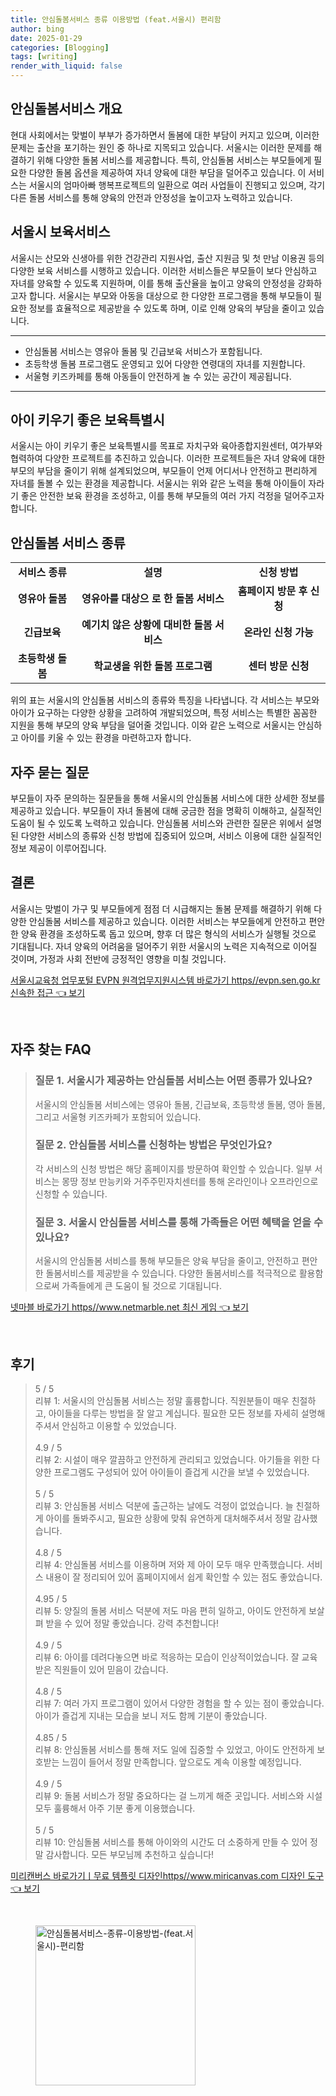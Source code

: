 ```yaml
---
title: 안심돌봄서비스 종류 이용방법 (feat.서울시) 편리함
author: bing
date: 2025-01-29
categories: [Blogging]
tags: [writing]
render_with_liquid: false
---
```



<h2 id='안심돌봄서비스 개요'>안심돌봄서비스 개요</h2>

<p>현대 사회에서는 맞벌이 부부가 증가하면서 돌봄에 대한 부담이 커지고 있으며, 이러한 문제는 출산을 포기하는 원인 중 하나로 지목되고 있습니다. 서울시는 이러한 문제를 해결하기 위해 다양한 돌봄 서비스를 제공합니다. 특히, 안심돌봄 서비스는 부모들에게 필요한 다양한 돌봄 옵션을 제공하여 자녀 양육에 대한 부담을 덜어주고 있습니다. 이 서비스는 서울시의 엄마아빠 행복프로젝트의 일환으로 여러 사업들이 진행되고 있으며, 각기 다른 돌봄 서비스를 통해 양육의 안전과 안정성을 높이고자 노력하고 있습니다.</p>

<h2 id='서울시 보육서비스'>서울시 보육서비스</h2>

<p>서울시는 산모와 신생아를 위한 건강관리 지원사업, 출산 지원금 및 첫 만남 이용권 등의 다양한 보육 서비스를 시행하고 있습니다. 이러한 서비스들은 부모들이 보다 안심하고 자녀를 양육할 수 있도록 지원하며, 이를 통해 출산율을 높이고 양육의 안정성을 강화하고자 합니다. 서울시는 부모와 아동을 대상으로 한 다양한 프로그램을 통해 부모들이 필요한 정보를 효율적으로 제공받을 수 있도록 하며, 이로 인해 양육의 부담을 줄이고 있습니다.</p>

<hr />

<ul>
    <li>안심돌봄 서비스는 영유아 돌봄 및 긴급보육 서비스가 포함됩니다.</li>
    <li>초등학생 돌봄 프로그램도 운영되고 있어 다양한 연령대의 자녀를 지원합니다.</li>
    <li>서울형 키즈카페를 통해 아동들이 안전하게 놀 수 있는 공간이 제공됩니다.</li>
</ul>

<hr />

<h2 id='아이 키우기 좋은 보육특별시'>아이 키우기 좋은 보육특별시</h2>

<p>서울시는 아이 키우기 좋은 보육특별시를 목표로 자치구와 육아종합지원센터, 여가부와 협력하여 다양한 프로젝트를 추진하고 있습니다. 이러한 프로젝트들은 자녀 양육에 대한 부모의 부담을 줄이기 위해 설계되었으며, 부모들이 언제 어디서나 안전하고 편리하게 자녀를 돌볼 수 있는 환경을 제공합니다. 서울시는 위와 같은 노력을 통해 아이들이 자라기 좋은 안전한 보육 환경을 조성하고, 이를 통해 부모들의 여러 가지 걱정을 덜어주고자 합니다.</p>

<h2 id='안심돌봄 서비스 종류'>안심돌봄 서비스 종류</h2>

<table>
    <tr>
        <td style="text-align: center; height: 17px;"><b>서비스 종류</b></td>
        <td style="text-align: center; height: 17px;"><b>설명</b></td>
        <td style="text-align: center; height: 17px;"><b>신청 방법</b></td>
    </tr>
    <tr>
        <td style="text-align: center; height: 17px;"><b>영유아 돌봄</b></td>
        <td style="text-align: center; height: 17px;"><b>영유아를 대상으 로 한 돌봄 서비스</b></td>
        <td style="text-align: center; height: 17px;"><b>홈페이지 방문 후 신청</b></td>
    </tr>
    <tr>
        <td style="text-align: center; height: 17px;"><b>긴급보육</b></td>
        <td style="text-align: center; height: 17px;"><b>예기치 않은 상황에 대비한 돌봄 서비스</b></td>
        <td style="text-align: center; height: 17px;"><b>온라인 신청 가능</b></td>
    </tr>
    <tr>
        <td style="text-align: center; height: 17px;"><b>초등학생 돌봄</b></td>
        <td style="text-align: center; height: 17px;"><b>학교생을 위한 돌봄 프로그램</b></td>
        <td style="text-align: center; height: 17px;"><b>센터 방문 신청</b></td>
    </tr>
</table>

<p>위의 표는 서울시의 안심돌봄 서비스의 종류와 특징을 나타냅니다. 각 서비스는 부모와 아이가 요구하는 다양한 상황을 고려하여 개발되었으며, 특정 서비스는 특별한 꼼꼼한 지원을 통해 부모의 양육 부담을 덜어줄 것입니다. 이와 같은 노력으로 서울시는 안심하고 아이를 키울 수 있는 환경을 마련하고자 합니다.</p>

<h2 id='자주 묻는 질문'>자주 묻는 질문</h2>

<p>부모들이 자주 문의하는 질문들을 통해 서울시의 안심돌봄 서비스에 대한 상세한 정보를 제공하고 있습니다. 부모들이 자녀 돌봄에 대해 궁금한 점을 명확히 이해하고, 실질적인 도움이 될 수 있도록 노력하고 있습니다. 안심돌봄 서비스와 관련한 질문은 위에서 설명된 다양한 서비스의 종류와 신청 방법에 집중되어 있으며, 서비스 이용에 대한 실질적인 정보 제공이 이루어집니다.</p>

<h2 id='결론'>결론</h2>

<p>서울시는 맞벌이 가구 및 부모들에게 점점 더 시급해지는 돌봄 문제를 해결하기 위해 다양한 안심돌봄 서비스를 제공하고 있습니다. 이러한 서비스는 부모들에게 안전하고 편안한 양육 환경을 조성하도록 돕고 있으며, 향후 더 많은 형식의 서비스가 실행될 것으로 기대됩니다. 자녀 양육의 어려움을 덜어주기 위한 서울시의 노력은 지속적으로 이어질 것이며, 가정과 사회 전반에 긍정적인 영향을 미칠 것입니다.</p>


<p><a class="click-button" title="서울시교육청 업무포털 EVPN 원격업무지원시스템 바로가기 https//evpn.sen.go.kr 신속한 접근" href="https://adkhouse.github.io/posts/%EC%84%9C%EC%9A%B8%EC%8B%9C%EA%B5%90%EC%9C%A1%EC%B2%AD-%EC%97%85%EB%AC%B4%ED%8F%AC%ED%84%B8-EVPN-%EC%9B%90%EA%B2%A9%EC%97%85%EB%AC%B4%EC%A7%80%EC%9B%90%EC%8B%9C%EC%8A%A4%ED%85%9C-%EB%B0%94%EB%A1%9C%EA%B0%80%EA%B8%B0-httpsevpn.sen.go.kr-%EC%8B%A0%EC%86%8D%ED%95%9C-%EC%A0%91%EA%B7%BC/" rel="dofollow">서울시교육청 업무포털 EVPN 원격업무지원시스템 바로가기 https//evpn.sen.go.kr 신속한 접근 👈 보기</a></p><br>
<h2 id='자주_찾는_FAQ'>자주 찾는 FAQ</h2>
<div itemscope="" itemtype="https://schema.org/FAQPage"> 
<blockquote> 
<div itemscope="" itemprop="mainEntity" itemtype="https://schema.org/Question"> 
<h3 itemprop="name">질문 1. 서울시가 제공하는 안심돌봄 서비스는 어떤 종류가 있나요?</h3> 
<div itemscope="" itemprop="acceptedAnswer" itemtype="https://schema.org/Answer"> 
<span itemprop="text"> 
<p>서울시의 안심돌봄 서비스에는 영유아 돌봄, 긴급보육, 초등학생 돌봄, 영아 돌봄, 그리고 서울형 키즈카페가 포함되어 있습니다.</p> 
</span> 
</div> 
</div> 
<div itemscope="" itemprop="mainEntity" itemtype="https://schema.org/Question"> 
<h3 itemprop="name">질문 2. 안심돌봄 서비스를 신청하는 방법은 무엇인가요?</h3> 
<div itemscope="" itemprop="acceptedAnswer" itemtype="https://schema.org/Answer"> 
<span itemprop="text"> 
<p>각 서비스의 신청 방법은 해당 홈페이지를 방문하여 확인할 수 있습니다. 일부 서비스는 몽땅 정보 만능키와 거주주민자치센터를 통해 온라인이나 오프라인으로 신청할 수 있습니다.</p> 
</span> 
</div> 
</div> 
<div itemscope="" itemprop="mainEntity" itemtype="https://schema.org/Question"> 
<h3 itemprop="name">질문 3. 서울시 안심돌봄 서비스를 통해 가족들은 어떤 혜택을 얻을 수 있나요?</h3> 
<div itemscope="" itemprop="acceptedAnswer" itemtype="https://schema.org/Answer"> 
<span itemprop="text"> 
<p>서울시의 안심돌봄 서비스를 통해 부모들은 양육 부담을 줄이고, 안전하고 편안한 돌봄서비스를 제공받을 수 있습니다. 다양한 돌봄서비스를 적극적으로 활용함으로써 가족들에게 큰 도움이 될 것으로 기대됩니다.</p> 
</span> 
</div> 
</div> 
</blockquote> 
</div>
<p><a class="click-button" title="넷마블 바로가기 https//www.netmarble.net 최신 게임" href="https://adkhouse.github.io/posts/%EB%84%B7%EB%A7%88%EB%B8%94-%EB%B0%94%EB%A1%9C%EA%B0%80%EA%B8%B0-httpswww.netmarble.net-%EC%B5%9C%EC%8B%A0-%EA%B2%8C%EC%9E%84/" rel="dofollow">넷마블 바로가기 https//www.netmarble.net 최신 게임 👈 보기</a></p><br>
<h2 id='후기'>후기</h2>
<div itemscope itemtype="https://schema.org/Product">
  <blockquote>
  <div itemprop="review" itemscope itemtype="https://schema.org/Review">
      <div itemprop="reviewRating" itemscope itemtype="https://schema.org/Rating"> <span itemprop="ratingValue">5</span> / <span itemprop="bestRating">5</span> </div>
      <span itemprop="reviewBody">리뷰 1: 서울시의 안심돌봄 서비스는 정말 훌륭합니다. 직원분들이 매우 친절하고, 아이들을 다루는 방법을 잘 알고 계십니다. 필요한 모든 정보를 자세히 설명해 주셔서 안심하고 이용할 수 있었습니다.</span>
  </div>
  <br>
  <div itemprop="review" itemscope itemtype="https://schema.org/Review">
      <div itemprop="reviewRating" itemscope itemtype="https://schema.org/Rating"> <span itemprop="ratingValue">4.9</span> / <span itemprop="bestRating">5</span> </div>
      <span itemprop="reviewBody">리뷰 2: 시설이 매우 깔끔하고 안전하게 관리되고 있었습니다. 아기들을 위한 다양한 프로그램도 구성되어 있어 아이들이 즐겁게 시간을 보낼 수 있었습니다.</span>
  </div>
  <br>
  <div itemprop="review" itemscope itemtype="https://schema.org/Review">
      <div itemprop="reviewRating" itemscope itemtype="https://schema.org/Rating"> <span itemprop="ratingValue">5</span> / <span itemprop="bestRating">5</span> </div>
      <span itemprop="reviewBody">리뷰 3: 안심돌봄 서비스 덕분에 출근하는 날에도 걱정이 없었습니다. 늘 친절하게 아이를 돌봐주시고, 필요한 상황에 맞춰 유연하게 대처해주셔서 정말 감사했습니다.</span>
  </div>
  <br>
  <div itemprop="review" itemscope itemtype="https://schema.org/Review">
      <div itemprop="reviewRating" itemscope itemtype="https://schema.org/Rating"> <span itemprop="ratingValue">4.8</span> / <span itemprop="bestRating">5</span> </div>
      <span itemprop="reviewBody">리뷰 4: 안심돌봄 서비스를 이용하며 저와 제 아이 모두 매우 만족했습니다. 서비스 내용이 잘 정리되어 있어 홈페이지에서 쉽게 확인할 수 있는 점도 좋았습니다.</span>
  </div>
  <br>
  <div itemprop="review" itemscope itemtype="https://schema.org/Review">
      <div itemprop="reviewRating" itemscope itemtype="https://schema.org/Rating"> <span itemprop="ratingValue">4.95</span> / <span itemprop="bestRating">5</span> </div>
      <span itemprop="reviewBody">리뷰 5: 양질의 돌봄 서비스 덕분에 저도 마음 편히 일하고, 아이도 안전하게 보살펴 받을 수 있어 정말 좋았습니다. 강력 추천합니다!</span>
  </div>
  <br>
  <div itemprop="review" itemscope itemtype="https://schema.org/Review">
      <div itemprop="reviewRating" itemscope itemtype="https://schema.org/Rating"> <span itemprop="ratingValue">4.9</span> / <span itemprop="bestRating">5</span> </div>
      <span itemprop="reviewBody">리뷰 6: 아이를 데려다놓으면 바로 적응하는 모습이 인상적이었습니다. 잘 교육받은 직원들이 있어 믿음이 갔습니다.</span>
  </div>
  <br>
  <div itemprop="review" itemscope itemtype="https://schema.org/Review">
      <div itemprop="reviewRating" itemscope itemtype="https://schema.org/Rating"> <span itemprop="ratingValue">4.8</span> / <span itemprop="bestRating">5</span> </div>
      <span itemprop="reviewBody">리뷰 7: 여러 가지 프로그램이 있어서 다양한 경험을 할 수 있는 점이 좋았습니다. 아이가 즐겁게 지내는 모습을 보니 저도 함께 기분이 좋았습니다.</span>
  </div>
  <br>
  <div itemprop="review" itemscope itemtype="https://schema.org/Review">
      <div itemprop="reviewRating" itemscope itemtype="https://schema.org/Rating"> <span itemprop="ratingValue">4.85</span> / <span itemprop="bestRating">5</span> </div>
      <span itemprop="reviewBody">리뷰 8: 안심돌봄 서비스를 통해 저도 일에 집중할 수 있었고, 아이도 안전하게 보호받는 느낌이 들어서 정말 만족합니다. 앞으로도 계속 이용할 예정입니다.</span>
  </div>
  <br>
  <div itemprop="review" itemscope itemtype="https://schema.org/Review">
      <div itemprop="reviewRating" itemscope itemtype="https://schema.org/Rating"> <span itemprop="ratingValue">4.9</span> / <span itemprop="bestRating">5</span> </div>
      <span itemprop="reviewBody">리뷰 9: 돌봄 서비스가 정말 중요하다는 걸 느끼게 해준 곳입니다. 서비스와 시설 모두 훌륭해서 아주 기분 좋게 이용했습니다.</span>
  </div>
  <br>
  <div itemprop="review" itemscope itemtype="https://schema.org/Review">
      <div itemprop="reviewRating" itemscope itemtype="https://schema.org/Rating"> <span itemprop="ratingValue">5</span> / <span itemprop="bestRating">5</span> </div>
      <span itemprop="reviewBody">리뷰 10: 안심돌봄 서비스를 통해 아이와의 시간도 더 소중하게 만들 수 있어 정말 감사합니다. 모든 부모님께 추천하고 싶습니다!</span>
  </div>
  </blockquote>
</div>
<p><a class="click-button" title="미리캔버스 바로가기ㅣ무료 템플릿 디자인https//www.miricanvas.com 디자인 도구" href="https://adkhouse.github.io/posts/%EB%AF%B8%EB%A6%AC%EC%BA%94%EB%B2%84%EC%8A%A4-%EB%B0%94%EB%A1%9C%EA%B0%80%EA%B8%B0%E3%85%A3%EB%AC%B4%EB%A3%8C-%ED%85%9C%ED%94%8C%EB%A6%BF-%EB%94%94%EC%9E%90%EC%9D%B8httpswww.miricanvas.com-%EB%94%94%EC%9E%90%EC%9D%B8-%EB%8F%84%EA%B5%AC/" rel="dofollow">미리캔버스 바로가기ㅣ무료 템플릿 디자인https//www.miricanvas.com 디자인 도구 👈 보기</a></p><br>
<figure class="image"><img src="https://adkhouse.github.io/assets/img/thumbnail/안심돌봄서비스-종류-이용방법-(feat.서울시)-편리함.webp" alt="안심돌봄서비스-종류-이용방법-(feat.서울시)-편리함" width="256" height="256"></figure>